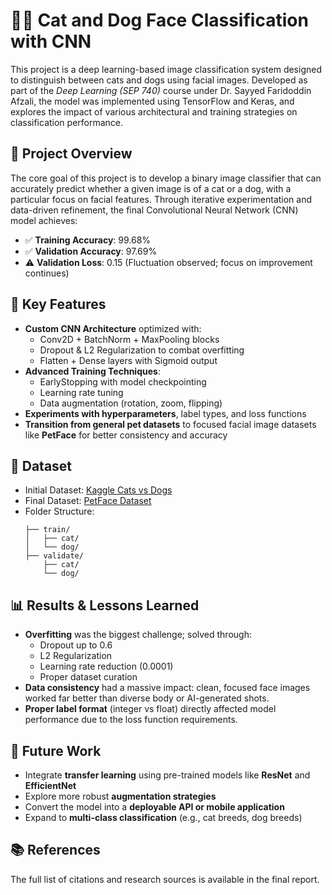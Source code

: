 # 🐶🐱 Cat and Dog Face Classification with CNN

This project is a deep learning-based image classification system designed to distinguish between cats and dogs using facial images. Developed as part of the *Deep Learning (SEP 740)* course under Dr. Sayyed Faridoddin Afzali, the model was implemented using TensorFlow and Keras, and explores the impact of various architectural and training strategies on classification performance.

## 📌 Project Overview

The core goal of this project is to develop a binary image classifier that can accurately predict whether a given image is of a cat or a dog, with a particular focus on facial features. Through iterative experimentation and data-driven refinement, the final Convolutional Neural Network (CNN) model achieves:

- ✅ **Training Accuracy**: 99.68%  
- ✅ **Validation Accuracy**: 97.69%  
- ⚠️ **Validation Loss**: 0.15 (Fluctuation observed; focus on improvement continues)

## 🧠 Key Features

- **Custom CNN Architecture** optimized with:
  - Conv2D + BatchNorm + MaxPooling blocks
  - Dropout & L2 Regularization to combat overfitting
  - Flatten + Dense layers with Sigmoid output
- **Advanced Training Techniques**:
  - EarlyStopping with model checkpointing
  - Learning rate tuning
  - Data augmentation (rotation, zoom, flipping)
- **Experiments with hyperparameters**, label types, and loss functions
- **Transition from general pet datasets** to focused facial image datasets like **PetFace** for better consistency and accuracy

## 📂 Dataset

- Initial Dataset: [Kaggle Cats vs Dogs](https://www.kaggle.com/datasets/samuelcortinhas/cat-and-dog)
- Final Dataset: [PetFace Dataset](https://arxiv.org/abs/2407.13555)
- Folder Structure:
  ```
  ├── train/
  │   ├── cat/
  │   └── dog/
  ├── validate/
      ├── cat/
      └── dog/
  ```

## 📊 Results & Lessons Learned

- **Overfitting** was the biggest challenge; solved through:
  - Dropout up to 0.6
  - L2 Regularization
  - Learning rate reduction (0.0001)
  - Proper dataset curation
- **Data consistency** had a massive impact: clean, focused face images worked far better than diverse body or AI-generated shots.
- **Proper label format** (integer vs float) directly affected model performance due to the loss function requirements.

## 🔭 Future Work

- Integrate **transfer learning** using pre-trained models like **ResNet** and **EfficientNet**
- Explore more robust **augmentation strategies**
- Convert the model into a **deployable API or mobile application**
- Expand to **multi-class classification** (e.g., cat breeds, dog breeds)

## 📚 References

The full list of citations and research sources is available in the final report.